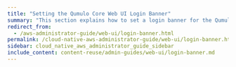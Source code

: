```yaml
---
title: "Setting the Qumulo Core Web UI Login Banner"
summary: "This section explains how to set a login banner for the Qumulo Core Web UI."
redirect_from:
  - /aws-administrator-guide/web-ui/login-banner.html
permalink: /cloud-native-aws-administrator-guide/web-ui/login-banner.html
sidebar: cloud_native_aws_administrator_guide_sidebar
include_content: content-reuse/admin-guides/web-ui/login-banner.md
---
```


